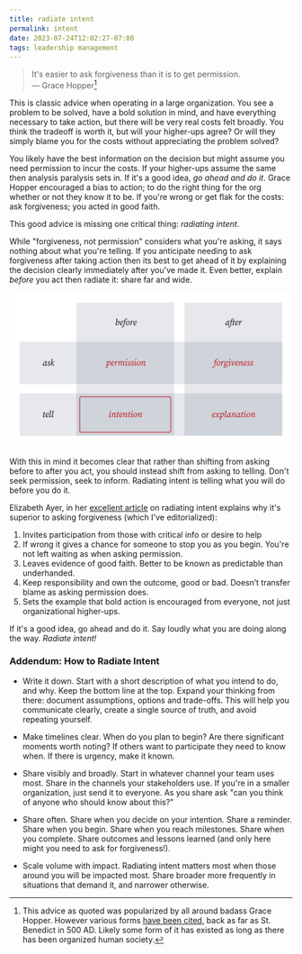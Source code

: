 ```yaml
---
title: radiate intent
permalink: intent
date: 2023-07-24T12:02:27-07:00
tags: leadership management
---
```


> It's easier to ask forgiveness than it is to get permission.\
> — Grace Hopper[^1]

[^1]:
    This advice as quoted was popularized by all around badass Grace Hopper.
    However various forms
    [have been cited](https://quoteinvestigator.com/2018/06/19/forgive/), back
    as far as St. Benedict in 500 AD. Likely some form of it has existed as long
    as there has been organized human society.

This is classic advice when operating in a large organization. You see a problem
to be solved, have a bold solution in mind, and have everything necessary to
take action, but there will be very real costs felt broadly. You think the
tradeoff is worth it, but will your higher-ups agree? Or will they simply blame
you for the costs without appreciating the problem solved?

You likely have the best information on the decision but might assume you need
permission to incur the costs. If your higher-ups assume the same then analysis
paralysis sets in. If it's a good idea, _go ahead and do it_. Grace Hopper
encouraged a bias to action; to do the right thing for the org whether or not
they know it to be. If you're wrong or get flak for the costs: ask forgiveness;
you acted in good faith.

This good advice is missing one critical thing: _radiating intent_.

While "forgiveness, not permission" considers what you're asking, it says
nothing about what you're telling. If you anticipate needing to ask forgiveness
after taking action then its best to get ahead of it by explaining the decision
clearly immediately after you've made it. Even better, explain _before_ you act
then radiate it: share far and wide.

![intent](../media/222f597868763d3e.svg)

With this in mind it becomes clear that rather than shifting from asking before
to after you act, you should instead shift from asking to telling. Don't seek
permission, seek to inform. Radiating intent is telling what you will do before
you do it.

Elizabeth Ayer, in her
[excellent article](https://medium.com/@ElizAyer/dont-ask-forgiveness-radiate-intent-d36fd22393a3)
on radiating intent explains why it's superior to asking forgiveness (which I've
editorialized):

1. Invites participation from those with critical info or desire to help
2. If wrong it gives a chance for someone to stop you as you begin. You're not
   left waiting as when asking permission.
3. Leaves evidence of good faith. Better to be known as predictable than
   underhanded.
4. Keep responsibility and own the outcome, good or bad. Doesn’t transfer blame
   as asking permission does.
5. Sets the example that bold action is encouraged from everyone, not just
   organizational higher-ups.

If it's a good idea, go ahead and do it. Say loudly what you are doing along the
way. _Radiate intent!_

### Addendum: How to Radiate Intent

- Write it down. Start with a short description of what you intend to do, and
  why. Keep the bottom line at the top. Expand your thinking from there:
  document assumptions, options and trade-offs. This will help you communicate
  clearly, create a single source of truth, and avoid repeating yourself.

- Make timelines clear. When do you plan to begin? Are there significant moments
  worth noting? If others want to participate they need to know when. If there
  is urgency, make it known.

- Share visibly and broadly. Start in whatever channel your team uses most.
  Share in the channels your stakeholders use. If you're in a smaller
  organization, just send it to everyone. As you share ask "can you think of
  anyone who should know about this?"

- Share often. Share when you decide on your intention. Share a reminder. Share
  when you begin. Share when you reach milestones. Share when you complete.
  Share outcomes and lessons learned (and only here might you need to ask for
  forgiveness!).

- Scale volume with impact. Radiating intent matters most when those around you
  will be impacted most. Share broader more frequently in situations that demand
  it, and narrower otherwise.
